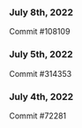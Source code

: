 ### July 8th, 2022

Commit #108109

### July 5th, 2022

Commit #314353


### July 4th, 2022

Commit #72281
